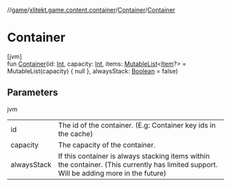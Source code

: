 //[game](../../../index.md)/[xlitekt.game.content.container](../index.md)/[Container](index.md)/[Container](-container.md)

# Container

[jvm]\
fun [Container](-container.md)(id: [Int](https://kotlinlang.org/api/latest/jvm/stdlib/kotlin/-int/index.html), capacity: [Int](https://kotlinlang.org/api/latest/jvm/stdlib/kotlin/-int/index.html), items: [MutableList](https://kotlinlang.org/api/latest/jvm/stdlib/kotlin.collections/-mutable-list/index.html)&lt;[Item](../../xlitekt.game.content.item/-item/index.md)?&gt; = MutableList(capacity) { null }, alwaysStack: [Boolean](https://kotlinlang.org/api/latest/jvm/stdlib/kotlin/-boolean/index.html) = false)

## Parameters

jvm

| | |
|---|---|
| id | The id of the container. (E.g: Container key ids in the cache) |
| capacity | The capacity of the container. |
| alwaysStack | If this container is always stacking items within the container. (This currently has limited support. Will be adding more in the future) |
